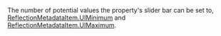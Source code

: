 The number of potential values the property's slider bar can be set to,
[ReflectionMetadataItem.UIMinimum](https://create.roblox.com/docs/reference/engine/classes/ReflectionMetadataItem#UIMinimum) and [ReflectionMetadataItem.UIMaximum](https://create.roblox.com/docs/reference/engine/classes/ReflectionMetadataItem#UIMaximum).